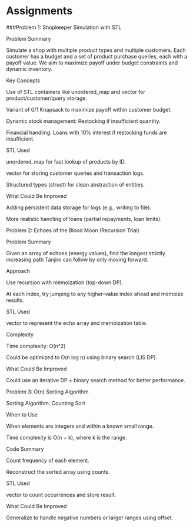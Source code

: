 # Assignments

###Problem 1: Shopkeeper Simulation with STL

Problem Summary

Simulate a shop with multiple product types and multiple customers. Each customer has a budget and a set of product purchase queries, each with a payoff value. We aim to maximize payoff under budget constraints and dynamic inventory.

Key Concepts

Use of STL containers like unordered_map and vector for product/customer/query storage.

Variant of 0/1 Knapsack to maximize payoff within customer budget.

Dynamic stock management: Restocking if insufficient quantity.

Financial handling: Loans with 10% interest if restocking funds are insufficient.

STL Used

unordered_map for fast lookup of products by ID.

vector for storing customer queries and transaction logs.

Structured types (struct) for clean abstraction of entities.

What Could Be Improved

Adding persistent data storage for logs (e.g., writing to file).

More realistic handling of loans (partial repayments, loan limits).

Problem 2: Echoes of the Blood Moon (Recursion Trial)

Problem Summary

Given an array of echoes (energy values), find the longest strictly increasing path Tanjiro can follow by only moving forward.

Approach

Use recursion with memoization (top-down DP).

At each index, try jumping to any higher-value index ahead and memoize results.

STL Used

vector to represent the echo array and memoization table.

Complexity

Time complexity: O(n^2)

Could be optimized to O(n log n) using binary search (LIS DP).

What Could Be Improved

Could use an iterative DP + binary search method for better performance.

Problem 3: O(n) Sorting Algorithm

Sorting Algorithm: Counting Sort

When to Use

When elements are integers and within a known small range.

Time complexity is O(n + k), where k is the range.

Code Summary

Count frequency of each element.

Reconstruct the sorted array using counts.

STL Used

vector to count occurrences and store result.

What Could Be Improved

Generalize to handle negative numbers or larger ranges using offset.
